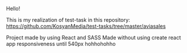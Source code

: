 Hello!

This is my realization of test-task in this repository: https://github.com/KosyanMedia/test-tasks/tree/master/aviasales

Project made by using React and SASS
Made without using create react app
responsiveness until 540px
hohhohohho